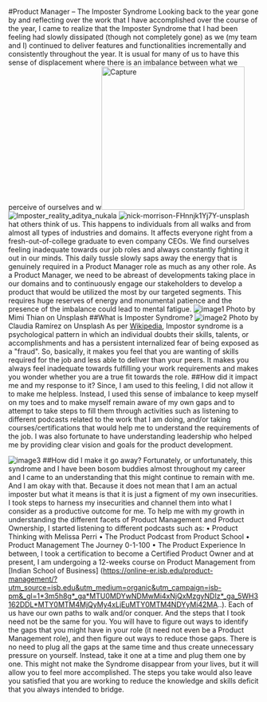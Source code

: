 #Product Manager – The Imposter Syndrome
Looking back to the year gone by and reflecting over the work that I have accomplished over the course of the year, I came to realize that the Imposter Syndrome that I had been feeling had slowly dissipated (though not completely gone) as we (my team and I) continued to deliver features and functionalities incrementally and consistently throughout the year.
It is usual for many of us to have this sense of displacement where there is an imbalance between what we perceive of ourselves and w<img width="287" alt="Capture" src="https://user-images.githubusercontent.com/97093893/148215203-6ce618e5-9b85-4c4c-a6e2-4648abc233aa.PNG">
![Imposter_reality_aditya_nukala](https://user-images.githubusercontent.com/97093893/148215229-a3f70b2d-88df-4202-a505-fb8bda4553eb.png)
![nick-morrison-FHnnjk1Yj7Y-unsplash](https://user-images.githubusercontent.com/97093893/148215232-7e5e37da-ac29-4fc0-94fe-9d5a6cf2a0df.jpg)
hat others think of us. This happens to individuals from all walks and from almost all types of industries and domains. It affects everyone right from a fresh-out-of-college graduate to even company CEOs.
We find ourselves feeling inadequate towards our job roles and always constantly fighting it out in our minds. This daily tussle slowly saps away the energy that is genuinely required in a Product Manager role as much as any other role.
As a Product Manager, we need to be abreast of developments taking place in our domains and to continuously engage our stakeholders to develop a product that would be utilized the most by our targeted segments. This requires huge reserves of energy and monumental patience and the presence of the imbalance could lead to mental fatigue.
![image1](https://unsplash.com/photos/ZKBzlifgkgw)
Photo by Mimi Thian on Unsplash
##What is Imposter Syndrome?
![image2](https://unsplash.com/photos/IaD_zvKQ6gU)
Photo by Claudia Ramírez on Unsplash
As per [Wikipedia](https://en.wikipedia.org/wiki/Impostor_syndrome), Impostor syndrome is a psychological pattern in which an individual doubts their skills, talents, or accomplishments and has a persistent internalized fear of being exposed as a "fraud".
So, basically, it makes you feel that you are wanting of skills required for the job and less able to deliver than your peers. 
It makes you always feel inadequate towards fulfilling your work requirements and makes you wonder whether you are a true fit towards the role.
##How did it impact me and my response to it?
Since, I am used to this feeling, I did not allow it to make me helpless. Instead, I used this sense of imbalance to keep myself on my toes and to make myself remain aware of my own gaps and to attempt to take steps to fill them through activities such as listening to different podcasts related to the work that I am doing, and/or taking courses/certifications that would help me to understand the requirements of the job.
I was also fortunate to have understanding leadership who helped me by providing clear vision and goals for the product development.

![image3](C:\Users\aditya_nukala\Downloads\Imposter_reality_aditya_nukala.png)
##How did I make it go away?
Fortunately, or unfortunately, this syndrome and I have been bosom buddies almost throughout my career and I came to an understanding that this might continue to remain with me. And I am okay with that. 
Because it does not mean that I am an actual imposter but what it means is that it is just a figment of my own insecurities. 
I took steps to harness my insecurities and channel them into what I consider as a productive outcome for me. 
To help me with my growth in understanding the different facets of Product Management and Product Ownership, I started listening to different podcasts such as:
•	Product Thinking with Melissa Perri
•	The Product Podcast from Product School
•	Product Management The Journey 0-1-100
•	The Product Experience
In between, I took a certification to become a Certified Product Owner and at present, I am undergoing a 12-weeks course on Product Management from [Indian School of Business] (https://online-er.isb.edu/product-management/?utm_source=isb.edu&utm_medium=organic&utm_campaign=isb-pm&_gl=1*3m5h8g*_ga*MTU0MDYwNDMwMi4xNjQxMzgyNDIz*_ga_5WH3162DDL*MTY0MTM4MjQyMy4xLjEuMTY0MTM4NDYyMi42MA..).
Each of us have our own paths to walk and/or conquer. And the steps that I took need not be the same for you. You will have to figure out ways to identify the gaps that you might have in your role (it need not even be a Product Management role), and then figure out ways to reduce those gaps.
There is no need to plug all the gaps at the same time and thus create unnecessary pressure on yourself. Instead, take it one at a time and plug them one by one.
This might not make the Syndrome disappear from your lives, but it will allow you to feel more accomplished. The steps you take would also leave you satisfied that you are working to reduce the knowledge and skills deficit that you always intended to bridge.
